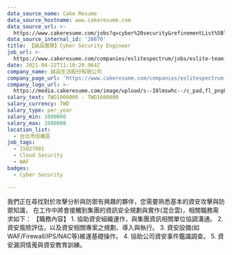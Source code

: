 ```yaml
---
data_source_name: Cake Resume
data_source_hostname: www.cakeresume.com
data_source_url: >-
  https://www.cakeresume.com/jobs?q=cyber%20security&refinementList%5Blang_name%5D%5B0%5D=English&refinementList%5Bsalary_type%5D=per_year&range%5Bsalary_range%5D%5Bmin%5D=1000000
data_source_internal_id: '28870'
title: 【誠品團隊】Cyber Security Engineer
job_url: >-
  https://www.cakeresume.com/companies/eslitespectrum/jobs/eslite-team-cyber-security-engineer
date: 2021-04-22T11:10:29.964Z
company_name: 誠品生活股份有限公司
company_page_url: 'https://www.cakeresume.com/companies/eslitespectrum'
company_logo_url: >-
  https://media.cakeresume.com/image/upload/s--I8lmswhc--/c_pad,fl_png8,h_200,w_200/v1609843947/g56a2f4idhqw6eiiirdg.png
salary_text: TWD1000000 - TWD1600000
salary_currency: TWD
salary_type: per_year
salary_min: 1000000
salary_max: 1600000
location_list:
  - 台北市信義區
job_tags:
  - ISO27001
  - Cloud Security
  - WAF
badges:
  - Cyber Security

---
```


我們正在尋找對於攻擊分析與防禦有興趣的夥伴，您需要熟悉基本的資安攻擊與防禦知識， 在工作中將會接觸到集團的資訊安全規劃與實作(混合雲)，相關職務需求如下： 【職務內容】 1. 協助資安組織運作，與集團資訊相關單位協調溝通。 2. 資安風險評估，以及資安相關專案之規劃、導入與執行。 3. 資安設備(如WAF/Firewall/IPS/NAC等)維運基礎操作。 4. 協助公司資安事件鑑識調查。 5. 資安漏洞情蒐與資安教育訓練。